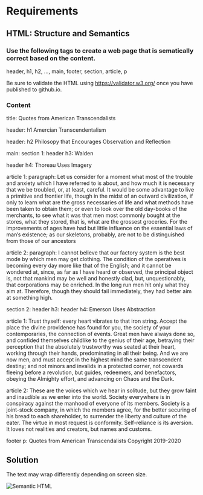 # Requirements
## HTML: Structure and Semantics

### Use the following tags to create a web page that is sematically correct based on the content. 

header, h1, h2, ..., main, footer, section, article, p

Be sure to validate the HTML using https://validator.w3.org/ once you have published to github.io.



### Content
title: Quotes from American Transcendalists

header: h1 Amercian Transcendentalism

header: h2 Philosopy that Encourages Observation and Reflection

main: 
section 1: 
header h3: Walden

header h4: Thoreau Uses Imagery

article 1: 
paragraph: Let us consider for a moment what most of the trouble and anxiety which I have referred to is about, and how much it is necessary that we be troubled, or, at least, careful. It would be some advantage to live a primitive and frontier life, though in the midst of an outward civilization, if only to learn what are the gross necessaries of life and what methods have been taken to obtain them; or even to look over the old day-books of the merchants, to see what it was that men most commonly bought at the stores, what they stored, that is, what are the grossest groceries. For the improvements of ages have had but little influence on the essential laws of man’s existence; as our skeletons, probably, are not to be distinguished from those of our ancestors

article 2: 
paragraph: I cannot believe that our factory system is the best mode by which men may get clothing. The condition of the operatives is becoming every day more like that of the English; and it cannot be wondered at, since, as far as I have heard or observed, the principal object is, not that mankind may be well and honestly clad, but, unquestionably, that corporations may be enriched. In the long run men hit only what they aim at. Therefore, though they should fail immediately, they had better aim at something high.

section 2: 
header h3: 
header h4: Emerson Uses Abstraction

article 1:  Trust thyself: every heart vibrates to that iron string. Accept the place the divine providence has found for you, the society of your contemporaries, the connection of events. Great men have always done so, and confided themselves childlike to the genius of their age, betraying their perception that the absolutely trustworthy was seated at their heart, working through their hands, predominating in all their being. And we are now men, and must accept in the highest mind the same transcendent destiny; and not minors and invalids in a protected corner, not cowards fleeing before a revolution, but guides, redeemers, and benefactors, obeying the Almighty effort, and advancing on Chaos and the Dark.

article 2:  These are the voices which we hear in solitude, but they grow faint and inaudible as we enter into the world. Society everywhere is in conspiracy against the manhood of everyone of its members. Society is a joint-stock company, in which the members agree, for the better securing of his bread to each shareholder, to surrender the liberty and culture of the eater. The virtue in most request is conformity. Self-reliance is its aversion. It loves not realities and creators, but names and customs.



footer p:  Quotes from American Transcendalists Copyright 2019-2020

## Solution  

The text may wrap differently depending on screen size.  

![Semantic HTML](images/html-semantics.png)